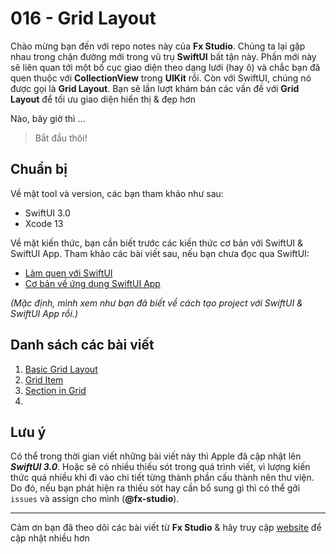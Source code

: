 # 016 - Grid Layout

Chào mừng bạn đến với repo notes này của **Fx Studio**. Chúng ta lại gặp nhau trong chặn đường mới trong vũ trụ **SwiftUI** bất tận này. Phần mới này sẽ liên quan tới một bố cục giao diện theo dạng lưới (hay ô) và chắc bạn đã quen thuộc với **CollectionView** trong **UIKit** rồi. Còn với SwiftUI, chúng nó được gọi là **Grid Layout**. Bạn sẽ lần lượt khám bán các vấn đề với **Grid Layout** để tối ưu giao diện hiển thị & đẹp hơn

Nào, bây giờ thì ...

> Bắt đầu thôi!

## Chuẩn bị

Về mặt tool và version, các bạn tham khảo như sau:

- SwiftUI 3.0
- Xcode 13

Về mặt kiến thức, bạn cần biết trước các kiến thức cơ bản với SwiftUI & SwiftUI App. Tham khảo các bài viết sau, nếu bạn chưa đọc qua SwiftUI:

- [Làm quen với SwiftUI](https://fxstudio.dev/swiftui-phan-1-lam-quen-voi-swiftui/)
- [Cơ bản về ứng dụng SwiftUI App](https://fxstudio.dev/swiftui-phan-2-co-ban-ve-ung-dung-swiftui-app/)

*(Mặc định, mình xem như bạn đã biết về cách tạo project với SwiftUI & SwiftUI App rồi.)*

## Danh sách các bài viết

1. [Basic Grid Layout](./01_BasicGridLayout.md)
2. [Grid Item](./02_GridItem.md)
3. [Section in Grid](./03_SectionInGrid.md)
4. 

## Lưu ý

Có thể trong thời gian viết những bài viết này thì Apple đã cập nhật lên ***SwiftUI 3.0***. Hoặc sẽ có nhiều thiếu sót trong quá trình viết, vì lượng kiến thức quá nhiều khi đi vào chi tiết từng thành phần cấu thành nên thư viện. Do đó, nếu bạn phát hiện ra thiếu sót hay cần bổ sung gì thì có thể gởi `issues` và assign cho mình (**@fx-studio**).

---

Cảm ơn bạn đã theo dõi các bài viết từ **Fx Studio** & hãy truy cập [website](https://fxstudio.dev/) để cập nhật nhiều hơn
